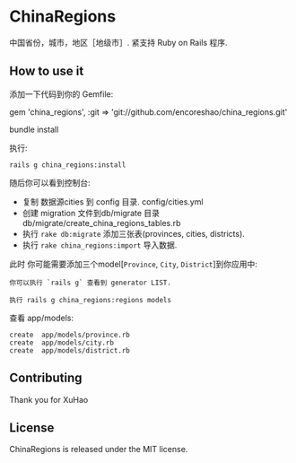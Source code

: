 # ChinaRegions

中国省份，城市，地区［地级市］. 紧支持 Ruby on Rails 程序.
       

## How to use it

添加一下代码到你的 Gemfile:

gem 'china_regions',    :git => 'git://github.com/encoreshao/china_regions.git'

bundle install

执行:

    rails g china_regions:install
   
   随后你可以看到控制台:
   * 复制 数据源cities 到 config 目录.  config/cities.yml
   * 创建 migration 文件到db/migrate 目录 db/migrate/create_china_regions_tables.rb
   * 执行 `rake db:migrate` 添加三张表(provinces, cities, districts).
   * 执行 `rake china_regions:import` 导入数据.


此时 你可能需要添加三个model[`Province`, `City`, `District`]到你应用中:
    
    你可以执行 `rails g` 查看到 generator LIST.

    执行 rails g china_regions:regions models

   查看 app/models:
   
    create  app/models/province.rb
    create  app/models/city.rb
    create  app/models/district.rb
   

## Contributing

Thank you for XuHao


## License

ChinaRegions is released under the MIT license.

